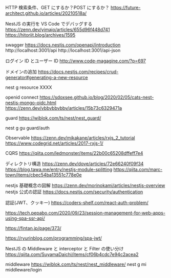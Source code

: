 HTTP 検索条件、GET にするか？POST にするか？
https://future-architect.github.io/articles/20210518a/

NestJS の実行を VS Code でデバッグする
https://zenn.dev/yimajo/articles/655d96f448d741
https://hitoriit.blog/archives/1595

swagger
https://docs.nestjs.com/openapi/introduction
http://localhost:3001/api
http://localhost:3001/api-json

ログイン ID とユーザー ID
http://www.code-magagine.com/?p=697

ドメインの追加
https://docs.nestjs.com/recipes/crud-generator#generating-a-new-resource

nest g resource XXXX

openid connect
https://sdoxsee.github.io/blog/2020/02/05/cats-nest-nestjs-mongo-oidc.html
https://zenn.dev/vbbvbbvbbv/articles/15b73c6329471a

guard
https://wiblok.com/ts/nest/nest_guard/

nest g gu guard/auth

Observable
https://zenn.dev/mikakane/articles/rxjs_2_tutorial
https://www.codegrid.net/articles/2017-rxjs-1/

CQRS
https://qiita.com/ledmonster/items/22b00c65208dffeff7e4

ディレクトリ構造
https://zenn.dev/dove/articles/72e66240f09f34
https://blog.tawa.me/entry/nestjs-module-splitting
https://qiita.com/marc-town/items/cbec54ba13551c778e0e

nestjs 基礎概念の図解
https://zenn.dev/morinokami/articles/nestjs-overview
nestjs 公式の認証
https://docs.nestjs.com/security/authentication

認証(JWT、クッキー)
https://coders-shelf.com/react-auth-problem/

https://tech.pepabo.com/2020/09/23/session-management-for-web-apps-using-spa-ssr-api/

https://fintan.jp/page/373/

https://ryurinblog.com/programming/spa-jwt/

NestJS の Middleware と interceptor と Filter の使い分け
https://qiita.com/SuyamaDaichi/items/cf06b4cdc7e94c2acea2

middleware
https://wiblok.com/ts/nest/nest_middleware/
nest g mi middleware/login
